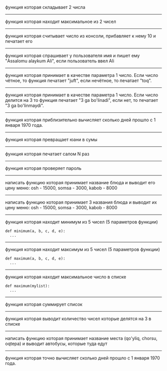 функция которая складывает 2 числа

---

функция которая находит максимальное из 2 чисел

---

функция которая считывает число из консоли, прибавляет к нему 10 и печатает его

---

функция которая спрашивает у пользователя имя и пишет ему "Assalomu alaykum Ali", если пользователь ввел Ali

---

функция которая принимает в качестве параметра 1 число. Если число чётное, то функция печатает "juft", если нечётное, то печатает "toq".

---

функция которая принимает в качестве параметра 1 число. Если число делится на 3 то функция печатает "3 ga bo'linadi", если нет, то печатает "3 ga bo'linmaydi".

---


функция которая приблизительно вычисляет сколько дней прошло с 1 января 1970 года.

---


функция которая превращает юани в сумы

---


функция которая печатает салом N раз

---


функция которая проверяет пароль

---


написать функцию которая принимает название блюда и выводит его цену
меню: osh - 15000, somsa - 3000, kabob - 8000

---


написать функцию которая принимает 3 названия блюда и выводит их цену
меню: osh - 15000, somsa - 3000, kabob - 8000

---


функция которая находит минимум из 5 чисел (5 параметров функции)
```
def minimum(a, b, c, d, e):
  ...
```
---


функция которая находит максимум из 5 чисел (5 параметров функции)
```
def maximum(a, b, c, d, e):
  ...
```

---


функция которая находит максимальное число в списке
```
def maximum(mylist):
  ...
```

---


функция которая суммирует список 

---


функция которая выводит количество чисел которые делятся на 3 в списке

---


написать функцию которая принимает название места (qo'yliq, chorsu, oqtepa) и выводит автобусы, которые туда едут

---


функция которая точно вычисляет сколько дней прошло с 1 января 1970 года.

